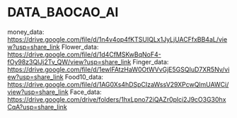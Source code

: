 # DATA_BAOCAO_AI
money_data: https://drive.google.com/file/d/1n4v4op4fKTSUIQLx1JyLjUACFfxBB4aL/view?usp=share_link
Flower_data: https://drive.google.com/file/d/1d4CfMSKwBqNoF4-fOy98z3QlJj2Tv_QW/view?usp=share_link
Finger_data: https://drive.google.com/file/d/1ewlFAtzHaW0OtWVvGjE5GSQIuD7XR5Nv/view?usp=share_link
Food10_data: https://drive.google.com/file/d/1AG0Xs4hDSpCIzaWssV29XPcwQlmUAWCi/view?usp=share_link
Face_data: https://drive.google.com/drive/folders/1hxLpno72iQAZr0plci2J9cO3G30hxCqA?usp=share_link
